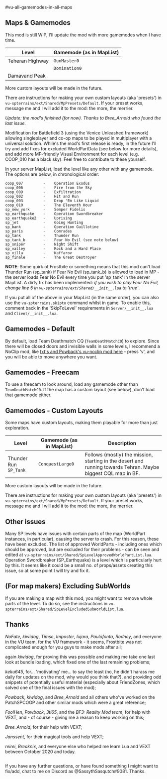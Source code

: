 #vu-all-gamemodes-in-all-maps

## Maps & Gamemodes

This mod is still WIP, I'll update the mod with more gamemodes when I have time.


| Level                      | Gamemode (as in MapList) |
| -------------------------- | ------------------------ |
| Teheran Highway	         | `GunMaster0`             |
|                            | `Domination0`            |  
| Damavand Peak	             |                           
                         

More custom layouts will be made in the future.

There are instructions for making your own custom layouts (aka 'presets') in `vu-spterrains/ext/Shared/MpPresets/Default`. If your preset works, message me and I will add it to the mod: the more, the merrier.

*Update: the mod's finished (for now). Thanks to Bree_Arnold who found the last issue.*

Modification for Battlefield 3 (using the Venice Unleashed framework) allowing singleplayer and co-op maps to be played in multiplayer with a universal solution. While's the mod's first release is ready, in the future I'll try and add fixes for excluded WorldPartData (see below for more details), and add more MP-friendly Visual Environment for each level (e.g. COOP_010 has a black sky). Feel free to contribute to these yourself.

In your server MapList, load the level like any other with any gamemode. The options are below, in chronological order:

```
coop_007         -    Operation Exodus
coop_006         -    Fire from the Sky
coop_009         -    Exfiltration
coop_002         -    Hit and Run
coop_003         -    Drop 'Em Like Liquid
coop_010         -    The Eleventh Hour
sp_new_york      -    Semper Fidelis
sp_earthquake    -    Operation Swordbreaker
sp_earthquake2   -    Uprising
sp_jet           -    Going Hunting
sp_bank          -    Operation Guillotine
sp_paris         -    Comrades
sp_tank          -    Thunder Run
sp_tank_b        -    Fear No Evil (see note below)
sp_sniper        -    Night Shift
sp_valley        -    Rock and a Hard Place
sp_villa         -    Kaffarov
sp_finale        -    The Great Destroyer
```

**NOTE**: Some quirk of Frostbite or something means that this mod can't load Thunder Run (sp_tank) if Fear No Evil (sp_tank_b) is allowed to load in MP - the server loads Fear No Evil every time you put 'sp_tank' in the server MapList. A dirty fix has been implemented: *if you wish to play Fear No Evil, change line 5 in `vu-spterrains/ext/Shared/__init__.lua` to 'true'*.

If you put all of the above in your MapList (in the same order), you can also use the `vu-spterrains.skipto` command whilst in game. To enable this, comment back in the 'SkipToLevel' requirements in `Server/__init__.lua` and `Client/__init__.lua`.

## Gamemodes - Default

By default, load Team Deathmatch CQ (`TeamDeathMatchC0`) to explore. Since there will be closed doors and invisible walls in some levels, I recommend a NoClip mod, like [txt's and Powback's vu-noclip mod here](https://github.com/romunro/VU-Noclip) - press 'v', and you will be able to move anywhere you want.

## Gamemodes - Freecam

To use a freecam to look around, load any gamemode other than `TeamDeathMatchC0`. If the map has a custom layout (see below), don't load that gamemode either.

## Gamemodes - Custom Layouts

Some maps have custom layouts, making them playable for more than just exploration.

| Level                      | Gamemode (as in MapList) | Description                                                                                                          |
| -------------------------- | ------------------------ | -------------------------------------------------------------------------------------------------------------------- |
| Thunder Run `SP_Tank`      | `ConquestLarge0`         | Follows (mostly) the mission, starting in the desert and running towards Tehran. Maybe biggest CQL map in BF.        |

More custom layouts will be made in the future.

There are instructions for making your own custom layouts (aka 'presets') in `vu-spterrains/ext/Shared/MpPresets/Default`. If your preset works, message me and I will add it to the mod: the more, the merrier.

## Other issues

Many SP levels have issues with certain parts of the map (WorldPart instances, in particular), causing the server to crash. For this reason, these have been excluded. The list of approved WorldParts - including ones which should be approved, but are excluded for their problems - can be seen and edited at `vu-spterrains/ext/Shared/SpLevelApprovedWorldPartList.lua`. Operation Swordbreaker (SP_Earthquake) is a level which is particularly hurt by this. It seems like it could be a small no. of props/assets creating this issue, so at some point I will try and fix it.

## (For map makers) Excluding SubWorlds

If you are making a map with this mod, you might want to remove whole parts of the level. To do so, see the instructions in `vu-spterrains/ext/Shared/SpLevelExcludedSubWorldList.lua`.

## Thanks

*NoFate*, *kiwidog*, *Timse*, *Imposter*, *lujara*, *Paulofonta*, *Rodney*, and everyone in the VU team, for the VU framework - it seems, Frostbite was not complicated enough for you guys to make mods after all;

again *kiwidog*, for proving this was possible and making me take one last look at bundle loading, which fixed one of the last remaining problems;

*keku645*, for... 'motivating' me... to say the least (no, he didn't harass me daily for updates on the mod, why would you think that?), and providing odd snippets of potentially useful material (especially about FriendZones, which solved one of the final issues with the mod);

*Powback*, *kiwidog*, and *Bree_Arnold* and all others who've worked on the PatchSPCOOP and other similar mods which were a great reference;

*FoolHen*, *Powback*, *3ti65*, and the *BF3: Reality Mod team*, for help with VEXT, and - of course - giving me a reason to keep working on this;

*Bree_Arnold*, for their help with VEXT;

*Janssent*, for their magical tools and help VEXT;

*reirei*, *Breaknix*, and everyone else who helped me learn Lua and VEXT between October 2020 and today.

##

If you have any further questions, or have found something I might want to fix/add, chat to me on Discord as @SassythSasqutch#9081. Thanks.
